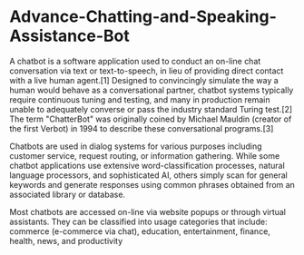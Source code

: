 # Advance-Chatting-and-Speaking-Assistance-Bot
A chatbot is a software application used to conduct an on-line chat conversation via text or text-to-speech, in lieu of providing direct contact with a live human agent.[1] Designed to convincingly simulate the way a human would behave as a conversational partner, chatbot systems typically require continuous tuning and testing, and many in production remain unable to adequately converse or pass the industry standard Turing test.[2] The term "ChatterBot" was originally coined by Michael Mauldin (creator of the first Verbot) in 1994 to describe these conversational programs.[3]

Chatbots are used in dialog systems for various purposes including customer service, request routing, or information gathering. While some chatbot applications use extensive word-classification processes, natural language processors, and sophisticated AI, others simply scan for general keywords and generate responses using common phrases obtained from an associated library or database.

Most chatbots are accessed on-line via website popups or through virtual assistants. They can be classified into usage categories that include: commerce (e-commerce via chat), education, entertainment, finance, health, news, and productivity
